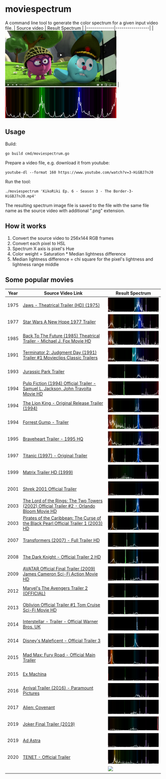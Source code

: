 # moviespectrum

A command line tool to generate the color spectrum for a given input video file.
| Source video | Result Spectrum |
|--------------|-----------------|
| <img src="examples/Screenshot_20201022_103659.png" width="360"/> | <img src="examples/KikoRiki%20Ep.%206%20-%20Season%203%20-%20The Border-3-HiGBJ7nJ0.mp4.png" width="360" />

## Usage

Build:
```
go build cmd/moviespectrum.go
```

Prepare a video file, e.g. download it from youtube:
```
youtube-dl --format 160 https://www.youtube.com/watch?v=3-HiGBJ7nJ0
```

Run the tool:
```
./moviespectrum 'KikoRiki Ep. 6 - Season 3 - The Border-3-HiGBJ7nJ0.mp4'
```

The resulting spectrum image file is saved to the file with the same file name as the source video with additional 
".png" extension.

## How it works

1. Convert the source video to 256x144 RGB frames
2. Convert each pixel to HSL
3. Spectrum X axis is pixel's Hue
4. Color weight = Saturation * Median lightness difference
5. Median lightness difference = chi square for the pixel's lightness and lightness range middle 

## Some popular movies

| Year | Source Video Link | Result Spectrum |
|------|-------------------|-----------------|
| 1975 | [Jaws - Theatrical Trailer (HD) (1975)](https://www.youtube.com/watch?v=4pxkU9GVAoA) | <img src="examples/Jaws%20-%20Theatrical%20Trailer%20(HD)%20(1975)-4pxkU9GVAoA.mp4.png"/> |
| 1977 | [Star Wars A New Hope 1977 Trailer](https://www.youtube.com/watch?v=1g3_CFmnU7k) | <img src="examples/Star%20Wars%20A%20New%20Hope%201977%20Trailer-1g3_CFmnU7k.mp4.png"/> |
| 1985 | [Back To The Future (1985) Theatrical Trailer - Michael J. Fox Movie HD](https://www.youtube.com/watch?v=qvsgGtivCgs) | <img src="examples/Back%20To%20The%20Future%20(1985)%20Theatrical%20Trailer%20-%20Michael%20J.%20Fox%20Movie%20HD-qvsgGtivCgs.mp4.png"/> |
| 1991 | [Terminator 2: Judgment Day (1991) Trailer #1 Movieclips Classic Trailers](https://www.youtube.com/watch?v=CRRlbK5w8AE) | <img src="examples/Terminator%202%20-%20Judgment%20Day%20%281991%29%20Trailer%20%231%20_%20Movieclips%20Classic%20Trailers-CRRlbK5w8AE.mp4.png"/> |
| 1993 | [Jurassic Park Trailer](https://www.youtube.com/watch?v=lc0UehYemQA) | <img src="examples/Jurassic%20Park%20Trailer-lc0UehYemQA.mp4.png"/> |
| 1994 | [Pulp Fiction (1994) Official Trailer - Samuel L. Jackson, John Travolta Movie HD](https://www.youtube.com/watch?v=5ZAhzsi1ybM) | <img src="examples/Pulp%20Fiction%20%281994%29%20Official%20Trailer%20-%20Samuel%20L.%20Jackson%2C%20John%20Travolta%20Movie%20HD-5ZAhzsi1ybM.mp4.png"/> |
| 1994 | [The Lion King - Original Release Trailer (1994)](https://www.youtube.com/watch?v=hY7xBISLBIA) | <img src="examples/The%20Lion%20King%20-%20Original%20Release%20Trailer%20%281994%29-hY7xBISLBIA.mp4.png"/> |
| 1994 | [Forrest Gump - Trailer](https://www.youtube.com/watch?v=bLvqoHBptjg) | <img src="examples/Forrest%20Gump%20-%20Trailer-bLvqoHBptjg.mp4.png"/> |
| 1995 | [Braveheart Trailer - 1995 HQ](https://www.youtube.com/watch?v=1cnoM8EiGGU) | <img src="examples/Braveheart%20Trailer%20-%201995%20HQ-1cnoM8EiGGU.mp4.png"/> |
| 1997 | [Titanic (1997) - Original Trailer](https://www.youtube.com/watch?v=jUm88F3MEbQ) | <img src="examples/Titanic%20%281997%29%20-%20Original%20Trailer-jUm88F3MEbQ.mp4.png"/> |
| 1999 | [Matrix Trailer HD (1999)](https://www.youtube.com/watch?v=m8e-FF8MsqU) | <img src="examples/Matrix%20Trailer%20HD%20%281999%29-m8e-FF8MsqU.mp4.png"/> |
| 2001 | [Shrek 2001 Official Trailer](https://www.youtube.com/watch?v=ooJJX3R42WM) | <img src="examples/Shrek%202001%20Official%20Trailer-ooJJX3R42WM.mp4.png"/> |
| 2003 | [The Lord of the Rings: The Two Towers (2002) Official Trailer #2 - Orlando Bloom Movie HD](https://www.youtube.com/watch?v=LbfMDwc4azU) | <img src="examples/The%20Lord%20of%20the%20Rings%20-%20The%20Two%20Towers%20%282002%29%20Official%20Trailer%20%232%20-%20Orlando%20Bloom%20Movie%20HD-LbfMDwc4azU.mp4.png"/> |
| 2003 | [Pirates of the Caribbean: The Curse of the Black Pearl Official Trailer 1 (2003) HD](https://www.youtube.com/watch?v=naQr0uTrH_s) | <img src="examples/Pirates%20of%20the%20Caribbean%20-%20The%20Curse%20of%20the%20Black%20Pearl%20Official%20Trailer%201%20%282003%29%20HD-naQr0uTrH_s.mp4.png"/>
| 2007 | [Transformers (2007) - Full Trailer HD](https://www.youtube.com/watch?v=dxQxgAfNzyE) | <img src="examples/Transformers%20%282007%29%20-%20Full%20Trailer%20%5BHD%5D-dxQxgAfNzyE.mp4.png"/> |
| 2008 | [The Dark Knight - Official Trailer 2 HD](https://www.youtube.com/watch?v=TQfATDZY5Y4) | <img src="examples/The%20Dark%20Knight%20-%20Official%20Trailer%202%20%5BHD%5D-TQfATDZY5Y4.mp4.png"/> |
| 2009 | [AVATAR Official Final Trailer (2009) James Cameron Sci-Fi Action Movie HD](https://www.youtube.com/watch?v=6ziBFh3V1aM&t=9s) | <img src="examples/AVATAR%20Official%20Final%20Trailer%20%282009%29%20James%20Cameron%20Sci-Fi%20Action%20Movie%20HD-6ziBFh3V1aM.mp4.png"/> |
| 2012 | [Marvel's The Avengers Trailer 2 (OFFICIAL)](https://www.youtube.com/watch?v=hIR8Ar-Z4hw) | <img src="examples/Marvel%27s%20The%20Avengers%20Trailer%202%20%28OFFICIAL%29-hIR8Ar-Z4hw.mp4.png"/> |
| 2013 | [Oblivion Official Trailer #1 Tom Cruise Sci-Fi Movie HD](https://www.youtube.com/watch?v=XmIIgE7eSak) | <img src="examples/Oblivion%20Official%20Trailer%20%231%20Tom%20Cruise%20Sci-Fi%20Movie%20HD-XmIIgE7eSak.mp4.png"/> |
| 2014 | [Interstellar - Trailer - Official Warner Bros. UK](https://www.youtube.com/watch?v=zSWdZVtXT7E) | <img src="examples/Interstellar%20-%20Trailer%20-%20Official%20Warner%20Bros.%20UK-zSWdZVtXT7E.mp4.png"/> |
| 2014 | [Disney's Maleficent - Official Trailer 3](https://www.youtube.com/watch?v=w-XO4XiRop0) | <img src="examples/Disney%27s%20Maleficent%20-%20Official%20Trailer%203-w-XO4XiRop0.mp4.png"/> |
| 2015 | [Mad Max: Fury Road - Official Main Trailer](https://www.youtube.com/watch?v=hEJnMQG9ev8) | <img src="examples/Mad%20Max%20-%20Fury%20Road%20-%20Official%20Main%20Trailer%20%5BHD%5D-hEJnMQG9ev8.mp4.png"/> |
| 2015 | [Ex Machina](https://www.youtube.com/watch?v=bggUmgeMCdc) | <img src="examples/Ex%20Machina%20_%20Official%20Trailer%20HD%20_%20A24-bggUmgeMCdc.mp4.png"/> |
| 2016 | [Arrival Trailer (2016) - Paramount Pictures](https://www.youtube.com/watch?v=tFMo3UJ4B4g) | <img src="examples/Arrival%20Trailer%20%282016%29%20-%20Paramount%20Pictures-tFMo3UJ4B4g.mp4.png"/> |
| 2017 | [Alien: Covenant](https://www.youtube.com/watch?v=svnAD0TApb8) | <img src="examples/Alien%20-%20Covenant%20_%20Official%20Trailer%20%5BHD%5D%20_%2020th%20Century%20FOX-svnAD0TApb8.mp4.png"/> |
| 2019 | [Joker Final Trailer (2019)](https://www.youtube.com/watch?v=rgXplohCw5o) | <img src="examples/Joker%20Final%20Trailer%20%282019%29%20_%20Movieclips%20Trailers-rgXplohCw5o.mp4.png"/> |
| 2019 | [Ad Astra](https://www.youtube.com/watch?v=P6AaSMfXHbA) | <img src="examples/Ad%20Astra%20_%20Official%20Trailer%20%5BHD%5D%20_%2020th%20Century%20FOX-P6AaSMfXHbA.mp4.png"/> |
| 2020 | [TENET - Official Trailer](https://www.youtube.com/watch?v=LdOM0x0XDMo) | <img src="examples/TENET%20-%20Official%20Trailer-LdOM0x0XDMo.mp4.png"/> |
| | []() | <img src="examples/"/> |